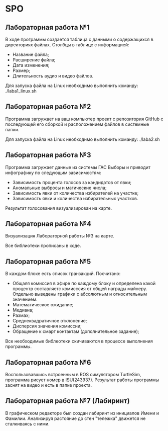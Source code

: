 # SPO

## Лабораторная работа №1

В ходе программы создается таблица с данными о содержащихся в директориях файлах.
Столбцы в таблице с информацией:
- Название файла;
- Расширение файла;
- Дата изменения;
- Размер;
- Длительность аудио и видео файлов.

Для запуска файла на Linux необходимо выполнить команду:
./laba1_linux.sh

## Лабораторная работа №2

Программа загружает на ваш компьютер проект с репозитория GitHub с последующей его сборкой и расположением файлов в системные папки.

Для запуска файла на Linux необходимо выполнить команду: ./laba2.sh

## Лабораторная работа №3

Программа загружает данные из системы ГАС Выборы и приводит инфографику по следующим зависимостям:
- Зависимость процента голосов за кандидатов от явки;
- Аномальные выбросы и магические числа;
- Зависимость явки от количества избирателей на участке;
- Зависимость явки и количества избирательных участков. 

Результат голосования визуализирован на карте.

## Лабораторная работа №4

Визуализация Лабораторной работы №3 на карте.
<p>Все библиотеки прописаны в коде.</p>

## Лабораторная работа №5

В каждом блоке есть список транзакций.
Посчитано:
- Общаяя комиссия в эфире по каждому блоку и определена какой процентр составляетс комисссия от общей награды майнеру.
Отдельно выведены графики с абсолютным и относительным значением.
- Математическое ожидание;
- Медиана;
- Размах;
- Среднеквадратичное отклонение;
- Дисперсия значения комиссии;
- Обращение к смарт контактам (дополнительное задание);

Все необходимые библеотеки скичиваются в процессе выполнения программы.

## Лабораторная работа №6

Воспользовавшись встроенным в ROS симулятором TurtleSim, программа рисует номер в ISU(243937).
Результат работы программы заснят на видео и есть в папке проекта. 

## Лабораторная работа №7 (Лабиринт)

В графическом редакторе был создан лабиринт из инициалов Имени и Фамилии. Анализируя растояние до стен "тележка" движется не сталкиваясь с ними.
